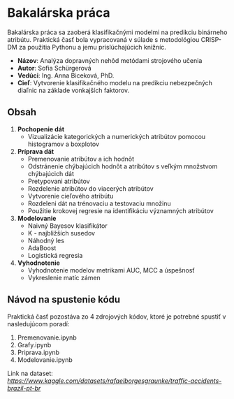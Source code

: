 # Bakalárska práca

Bakalárska práca sa zaoberá klasifikačnými modelmi na predikciu binárneho atribútu. Praktická časť bola vypracovaná v súlade s metodológiou CRISP-DM za použitia Pythonu a jemu prislúchajúcich knižníc.

- **Názov**: Analýza dopravných nehôd metódami strojového učenia
- **Autor**: Sofia Schürgerová
- **Vedúci**: Ing. Anna Biceková, PhD.
- **Cieľ**: Vytvorenie klasifikačného modelu na predikciu nebezpečných diaľnic na základe vonkajších faktorov.

## Obsah
1. **Pochopenie dát**
    - Vizualizácie kategorických a numerických atribútov pomocou histogramov a boxplotov
2. **Príprava dát**
    -  Premenovanie atribútov a ich hodnôt
    - Odstránenie chýbajúcich hodnôt a atribútov s veľkým množstvom chýbajúcich dát
    - Pretypovani atribútov
    - Rozdelenie atribútov do viacerých atribútov
    - Vytvorenie cieľového atribútu
    - Rozdeleni dát na trénovaciu a testovaciu množinu
    - Použitie krokovej regresie na identifikáciu významných atribútov
3. **Modelovanie**
    - Naivný Bayesov klasifikátor
    - K - najbližších susedov
    - Náhodný les
    - AdaBoost
    - Logistická regresia
4. **Vyhodnotenie**
    - Vyhodnotenie modelov metrikami AUC, MCC a úspešnosť
    - Vykreslenie matíc zámen

## Návod na spustenie kódu
Praktická časť pozostáva zo 4 zdrojových kódov, ktoré je potrebné spustiť v nasledujúcom poradí:
1. Premenovanie.ipynb
2. Grafy.ipynb
3. Priprava.ipynb
4. Modelovanie.ipynb

Link na dataset: *https://www.kaggle.com/datasets/rafaelborgesgraunke/traffic-accidents-brazil-pt-br*